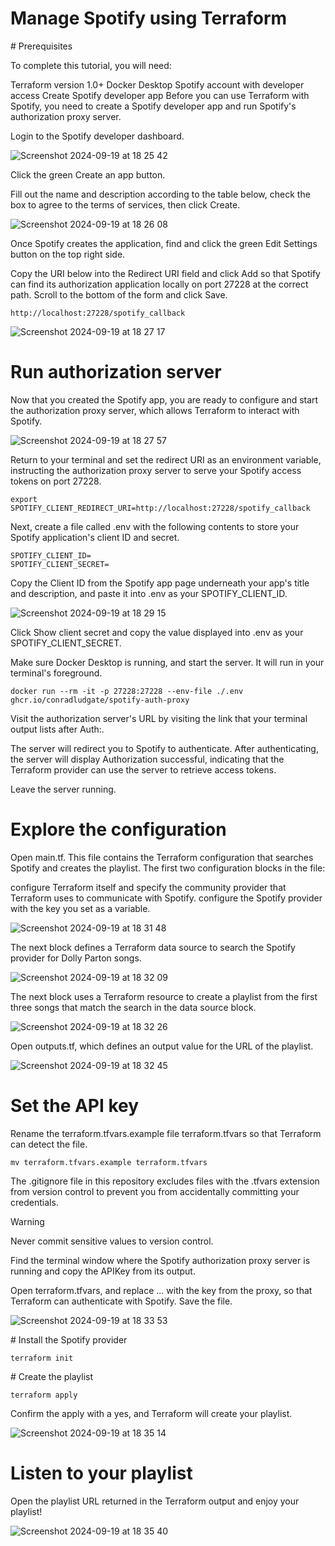 # Manage Spotify using Terraform

# Prerequisites

To complete this tutorial, you will need:

Terraform version 1.0+
Docker Desktop
Spotify account with developer access
Create Spotify developer app
Before you can use Terraform with Spotify, you need to create a Spotify developer app and run Spotify's authorization proxy server.

Login to the Spotify developer dashboard.

![Screenshot 2024-09-19 at 18 25 42](https://github.com/user-attachments/assets/e96022a1-11fb-44ad-ae0f-8b1e111805e4)

Click the green Create an app button.

Fill out the name and description according to the table below, check the box to agree to the terms of services, then click Create.

![Screenshot 2024-09-19 at 18 26 08](https://github.com/user-attachments/assets/127d5e93-9c17-4ad0-8063-01ac5a421b59)

Once Spotify creates the application, find and click the green Edit Settings button on the top right side.

Copy the URI below into the Redirect URI field and click Add so that Spotify can find its authorization application locally on port 27228 at the correct path. Scroll to the bottom of the form and click Save.

```
http://localhost:27228/spotify_callback
```

![Screenshot 2024-09-19 at 18 27 17](https://github.com/user-attachments/assets/2be0dc10-29d8-4716-a7d6-bf70696a6fe1)


# Run authorization server

Now that you created the Spotify app, you are ready to configure and start the authorization proxy server, which allows Terraform to interact with Spotify.

![Screenshot 2024-09-19 at 18 27 57](https://github.com/user-attachments/assets/0cab2c34-2fc8-4e85-bf86-f61fc8f55df2)

Return to your terminal and set the redirect URI as an environment variable, instructing the authorization proxy server to serve your Spotify access tokens on port 27228.

```
export SPOTIFY_CLIENT_REDIRECT_URI=http://localhost:27228/spotify_callback
```

Next, create a file called .env with the following contents to store your Spotify application's client ID and secret.

```
SPOTIFY_CLIENT_ID=
SPOTIFY_CLIENT_SECRET=
```

Copy the Client ID from the Spotify app page underneath your app's title and description, and paste it into .env as your SPOTIFY_CLIENT_ID.

![Screenshot 2024-09-19 at 18 29 15](https://github.com/user-attachments/assets/db70d65c-bf45-4ea2-b7c2-13531ac73a7a)

Click Show client secret and copy the value displayed into .env as your SPOTIFY_CLIENT_SECRET.

Make sure Docker Desktop is running, and start the server. It will run in your terminal's foreground.

```
docker run --rm -it -p 27228:27228 --env-file ./.env ghcr.io/conradludgate/spotify-auth-proxy
```

Visit the authorization server's URL by visiting the link that your terminal output lists after Auth:.

The server will redirect you to Spotify to authenticate. After authenticating, the server will display Authorization successful, indicating that the Terraform provider can use the server to retrieve access tokens.

Leave the server running.

# Explore the configuration

Open main.tf. This file contains the Terraform configuration that searches Spotify and creates the playlist. The first two configuration blocks in the file:

configure Terraform itself and specify the community provider that Terraform uses to communicate with Spotify.
configure the Spotify provider with the key you set as a variable.

![Screenshot 2024-09-19 at 18 31 48](https://github.com/user-attachments/assets/fa5a7e53-c512-4c28-b6b5-ecbd0ae3377f)

The next block defines a Terraform data source to search the Spotify provider for Dolly Parton songs.

![Screenshot 2024-09-19 at 18 32 09](https://github.com/user-attachments/assets/b9da12c5-7f60-456c-8de2-7ed88b029250)

The next block uses a Terraform resource to create a playlist from the first three songs that match the search in the data source block.

![Screenshot 2024-09-19 at 18 32 26](https://github.com/user-attachments/assets/6abc4ea4-c0c4-414a-8268-1179d0ae0db7)

Open outputs.tf, which defines an output value for the URL of the playlist.

![Screenshot 2024-09-19 at 18 32 45](https://github.com/user-attachments/assets/da94f45c-c76b-4abd-8559-05c78650c1fb)

# Set the API key

Rename the terraform.tfvars.example file terraform.tfvars so that Terraform can detect the file.

```
mv terraform.tfvars.example terraform.tfvars
```

The .gitignore file in this repository excludes files with the .tfvars extension from version control to prevent you from accidentally committing your credentials.

Warning

Never commit sensitive values to version control.

Find the terminal window where the Spotify authorization proxy server is running and copy the APIKey from its output.

Open terraform.tfvars, and replace ... with the key from the proxy, so that Terraform can authenticate with Spotify. Save the file.

![Screenshot 2024-09-19 at 18 33 53](https://github.com/user-attachments/assets/7ee7d313-d9c7-44bf-aaa1-c6b4da3cf7f2)


# Install the Spotify provider

```
terraform init
```

# Create the playlist

```
terraform apply
```

Confirm the apply with a yes, and Terraform will create your playlist.

![Screenshot 2024-09-19 at 18 35 14](https://github.com/user-attachments/assets/07e2588e-2de4-462e-9ff6-13abb7bd29b1)

# Listen to your playlist

Open the playlist URL returned in the Terraform output and enjoy your playlist!

![Screenshot 2024-09-19 at 18 35 40](https://github.com/user-attachments/assets/af8b2302-218b-43d5-a352-e131d7736cd4)
